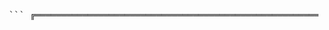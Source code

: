 <pre> ``` ╔═══════════════════════════════════════════════════════════════╗ ║ ║ ║ Wszystkie pliki dźwiękowe wykorzystane w tym projekcie ║ ║ zostały pobrane z serwisu Pixabay (https://pixabay.com/). ║ ║ Są one udostępnione na darmowej licencji, co oznacza, ║ ║ że można je swobodnie używać, modyfikować i rozpowszechniać. ║ ║ ║ ╚═══════════════════════════════════════════════════════════════╝ ``` </pre>
